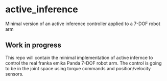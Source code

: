 # active_inference
Minimal version of an active inference controller applied to a 7-DOF robot arm

## Work in progress
This repo will contain the minimal implementation of active infernce to control the real franka emika Panda 7-DOF robot arm. 
The control is going to be in the joint space using torque commands and position/velocity sensors. 
